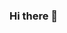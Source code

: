 ### Hi there 👋

<!--
**TygrisIQ/TygrisIQ** is a ✨ _special_ ✨ repository because its `README.md` (this file) appears on your GitHub profile.
![Visitor Count](https : //profile-counter.glitch.me/{YOUR USER}/count.svg)
Here are some ideas to get you started:

- 🔭 I’m currently working on ...
- 🌱 I’m currently learning ...
- 👯 I’m looking to collaborate on ...
- 🤔 I’m looking for help with ...
- 💬 Ask me about ...
- 📫 How to reach me: ...
- 😄 Pronouns: ...
- ⚡ Fun fact: ...
-->

